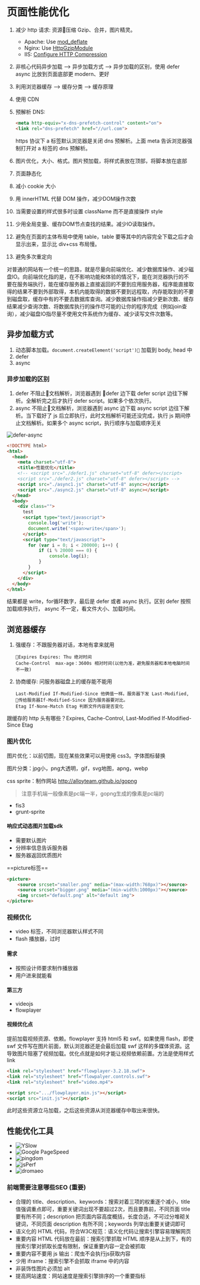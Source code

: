 # 页面性能优化

1. 减少 http 请求: 资源压缩 Gzip、合并，图片精灵。
    * Apache: Use [mod_deflate](http://httpd.apache.org/docs/current/mod/mod_deflate.html)
    * Nginx: Use [HttpGzipModule](http://nginx.org/en/docs/http/ngx_http_gzip_module.html)
    * IIS: [Configure HTTP Compression](https://technet.microsoft.com/en-us/library/cc771003(v=WS.10).aspx)
1. 非核心代码异步加载 --> 异步加载方式 --> 异步加载的区别，使用 defer async 比放到页面底部更 modern、更好
1. 利用浏览器缓存 --> 缓存分类 --> 缓存原理
1. 使用 CDN
1. 预解析 DNS:
    ```html
    <meta http-equiv="x-dns-prefetch-control" content="on">
    <link rel="dns-prefetch" href="//url.com">
    ```

    https 协议下 a 标签默认浏览器是关闭 dns 预解析。上面 meta 告诉浏览器强制打开对 a 标签的 dns 预解析。
1. 图片优化，大小、格式。图片预加载，将样式表放在顶部，将脚本放在底部
1. 页面静态化
1. 减小 cookie 大小
1. 用 innerHTML 代替 DOM 操作，减少DOM操作次数
1. 当需要设置的样式很多时设置 className 而不是直接操作 style
1. 少用全局变量、缓存DOM节点查找的结果。减少IO读取操作。
1. 避免在页面的主体布局中使用 table，table 要等其中的内容完全下载之后才会显示出来，显示比 div+css 布局慢。
1. 避免多次重定向

对普通的网站有一个统一的思路，就是尽量向前端优化、减少数据库操作、减少磁盘IO。向前端优化指的是，在不影响功能和体验的情况下，能在浏览器执行的不要在服务端执行，能在缓存服务器上直接返回的不要到应用服务器，程序能直接取得的结果不要到外部取得，本机内能取得的数据不要到远程取，内存能取到的不要到磁盘取，缓存中有的不要去数据库查询。减少数据库操作指减少更新次数、缓存结果减少查询次数、将数据库执行的操作尽可能的让你的程序完成（例如join查询），减少磁盘IO指尽量不使用文件系统作为缓存、减少读写文件次数等。

## 异步加载方式

1. 动态脚本加载。`document.createElement('script')` 加载到 body, head 中
1. defer
1. async

### 异步加载的区别

1. defer 不阻止文档解析，浏览器遇到 defer 边下载 defer script 边往下解析。全解析完之后才执行 defer script。如果多个依次执行。
1. async 不阻止文档解析，浏览器遇到 async 边下载 async script 边往下解析。当下载好了 js 后立即执行，此时文档解析可能还没完成，执行 js 期间停止文档解析。如果多个 async script，执行顺序与加载顺序无关

![defer-async](http://www.thatjsdude.com/images/asyncVsDefer.jpg)

```html
<!DOCTYPE html>
<html>
  <head>
    <meta charset="utf-8">
    <title>性能优化</title>
    <!-- <script src="./defer1.js" charset="utf-8" defer></script>
    <script src="./defer2.js" charset="utf-8" defer></script> -->
    <script src="./async1.js" charset="utf-8" async></script>
    <script src="./async2.js" charset="utf-8" async></script>
  </head>
  <body>
    <div class="">
      test
      <script type="text/javascript">
        console.log('write');
        document.write('<span>write</span>');
      </script>
      <script type="text/javascript">
        for (var i = 0; i < 200000; i++) {
            if (i % 20000 === 0) {
                console.log(i);
            }
        }
      </script>
    </div>
  </body>
</html>
```

结果都是 write，for循环数字，最后是 defer 或者 async 执行。区别 defer 按照加载顺序执行， async 不一定，看文件大小、加载时间。

## 浏览器缓存

1. 强缓存：不跟服务器对话，本地有拿来就用
    ```
    Expires Expires: Thu 绝对时间
    Cache-Control  max-age：3600s 相对时间(以他为准，避免服务器和本地电脑时间不一致)
    ```

1. 协商缓存: 问服务器磁盘上的缓存能不能用
    ```
    Last-Modified If-Modified-Since 他俩值一样。服务器下发 Last-Modified, 传给服务器If-Modified-Since 因为服务器要对比。
    Etag If-None-Match Etag 判断文件内容是否变化
    ```

跟缓存的 http 头有哪些？Expires, Cache-Control, Last-Modified If-Modified-Since Etag

### 图片优化

图片优化：以前切图，现在某些效果可以用使用 css3。字体图标替换

图片分类：jpg小，png大透明，gif，svg地图，apng，webp

css sprite：制作网站 <http://alloyteam.github.io/gopng>

> 注意手机端一般像素是pc端一半，gopng生成的像素是pc端的

* fis3
* grunt-sprite

#### 响应式动态图片加载sdk

* 需要默认图片
* 分辨率信息告诉服务器
* 服务器返回优质图片

==picture标签==

```html
<picture>
    <source srcset="smaller.png" media="(max-width:768px)"></source>
    <source srcset="bigger.png" media="(min-width:1000px)"></source>
    <img srcset="default.png" alt="default img">
</picture>
```

### 视频优化

* video 标签，不同浏览器默认样式不同
* flash 播放器，过时

#### 需求

* 按照设计师要求制作播放器
* 用户进来就能看

#### 第三方

* videojs
* flowplayer

#### 视频优化点

提前加载视频资源、依赖。flowplayer 支持 html5 和 swf。如果使用 flash，即使 swf 文件写在图片前面，默认浏览器还是会最后加载 swf 这样的多媒体资源。这导致图片阻塞了视频加载。优化点就是如何才能让视频依赖前置。方法是使用样式 link

```html
<link rel="stylesheet" href="flowplayer-3.2.18.swf">
<link rel="stylesheet" href="flowpalyer.controls.swf">
<link rel="stylesheet" href="video.mp4">

<script src=".../flowplayer.min.js"></script>
<script src="init.js"></script>
```

此时这些资源立马加载，之后这些资源从浏览器缓存中取出来很快。

## 性能优化工具

* ![YSlow](http://yslow.org)
* ![Google PageSpeed](https://developers.google.com/speed/pagespeed/)
* ![pingdom](https://tools.pingdom.com)
* ![jsPerf](https://jsperf.com)
* ![dromaeo](http://dromaeo.com)

### 前端需要注意哪些SEO (重要)

* 合理的 title、description、keywords：搜索对着三项的权重逐个减小，title 值强调重点即可，重要关键词出现不要超过2次，而且要靠前，不同页面 title 要有所不同；description 把页面内容高度概括，长度合适，不可过分堆砌关键词，不同页面 description 有所不同；keywords 列举出重要关键词即可
* 语义化的 HTML 代码，符合W3C规范：语义化代码让搜索引擎容易理解网页
* 重要内容 HTML 代码放在最前：搜索引擎抓取 HTML 顺序是从上到下，有的搜索引擎对抓取长度有限制，保证重要内容一定会被抓取
* 重要内容不要用 js 输出：爬虫不会执行js获取内容
* 少用 iframe：搜索引擎不会抓取 iframe 中的内容
* 非装饰性图片必须加 alt
* 提高网站速度：网站速度是搜索引擎排序的一个重要指标